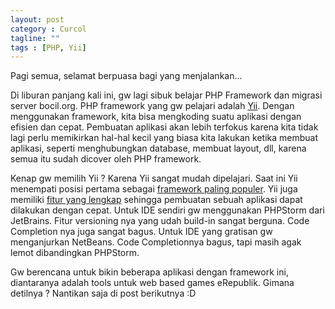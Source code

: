 ```yaml
---
layout: post
category : Curcol
tagline: ""
tags : [PHP, Yii]
---
```


Pagi semua, selamat berpuasa bagi yang menjalankan...

Di liburan panjang kali ini, gw lagi sibuk belajar PHP Framework dan migrasi server bocil.org. PHP framework yang gw pelajari adalah [Yii][1]. Dengan menggunakan framework, kita bisa mengkoding suatu aplikasi dengan efisien dan cepat. Pembuatan aplikasi akan lebih terfokus karena kita tidak lagi perlu memikirkan hal-hal kecil yang biasa kita lakukan ketika membuat aplikasi, seperti menghubungkan database, membuat layout, dll, karena semua itu sudah dicover oleh PHP framework.

Kenap gw memilih Yii ? Karena Yii sangat mudah dipelajari. Saat ini Yii menempati posisi pertama sebagai [framework paling populer][2]. Yii juga memiliki [fitur yang lengkap][3] sehingga pembuatan sebuah aplikasi dapat dilakukan dengan cepat. Untuk IDE sendiri gw menggunakan PHPStorm dari JetBrains. Fitur versioning nya yang udah build-in sangat berguna. Code Completion nya juga sangat bagus. Untuk IDE yang gratisan gw menganjurkan NetBeans. Code Completionnya bagus, tapi masih agak lemot dibandingkan PHPStorm.

Gw berencana untuk bikin beberapa aplikasi dengan framework ini, diantaranya adalah tools untuk web based games eRepublik. Gimana detilnya ? Nantikan saja di post berikutnya :D

[1]: http://www.yiiframework.com/
[2]: http://www.phpframeworks.com/top-10-php-frameworks/
[3]: http://www.phpframeworks.com/index.php